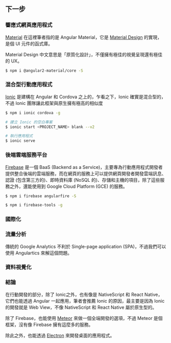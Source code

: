 ## 下一步

### 響應式網頁應用程式

[Material](https://material.angular.io/) 在這裡筆者指的是 Angular Material，它是 [Material Design](https://material.google.com/) 的實現，是個 UI 元件的函式庫。

Material Design 中文意思是「原質化設計」，不僅擁有極佳的視覺呈現還有極佳的 UX。

```bash
$ npm i @angular2-material/core -S
```

### 混合型行動應用程式

[Ionic](http://ionicframework.com/) 是建構在 Angular 和 Cordova 之上的，乍看之下，Ionic 確實是混合型的，不過 Ionic 團隊讓此框架與原生擁有極高的相似度

```bash
$ npm i ionic cordova -g
```

```bash
# 建立 Ionic 的空白專案
$ ionic start <PROJECT_NAME> blank --v2
```

```bash
# 執行應用程式
$ ionic serve
```

### 後端雲端服務平台

[Firebase](https://firebase.google.com/) 是一個 BaaS (Backend as a Service)，主要專為行動應用程式開發者提供整合後端的雲端服務，而在網頁的服務上可以提供網頁開發者開發雲端訊息、認證 (包含第三方的)、即時資料庫 (NoSQL 的)、存儲和主機的項目，除了這些服務之外，還能使用到 Google Cloud Platform (GCE) 的服務。

```bash
$ npm i firebase angularfire -S
```
```bash
$ npm i firebase-tools -g
```

### 國際化

### 流量分析

傳統的 Google Analytics 不利於 Single-page application (SPA)，不過我們可以使用 Angulartics 來解這個問題。

### 資料視覺化

### 結論

在行動開發的部分，除了 Ionic之外，也有像是 NativeScript 和 React Native，它們也能透過 Angular 一起應用，筆者會推薦 Ionic 的原因，最主要是因為 Ionic 的開發就是 Web View，不像 NativeScript 和 React Native 屬於原生型的。

除了 Firebase，也能使用 [Meteor](https://github.com/Urigo/angular-meteor) 來做一個全端開發的選項，不過 Meteor 是個框架，沒有像 Firebase 擁有這麼多的服務。

除此之外，也能透過 [Electron](http://electron.atom.io/) 來開發桌面的應用程式。
